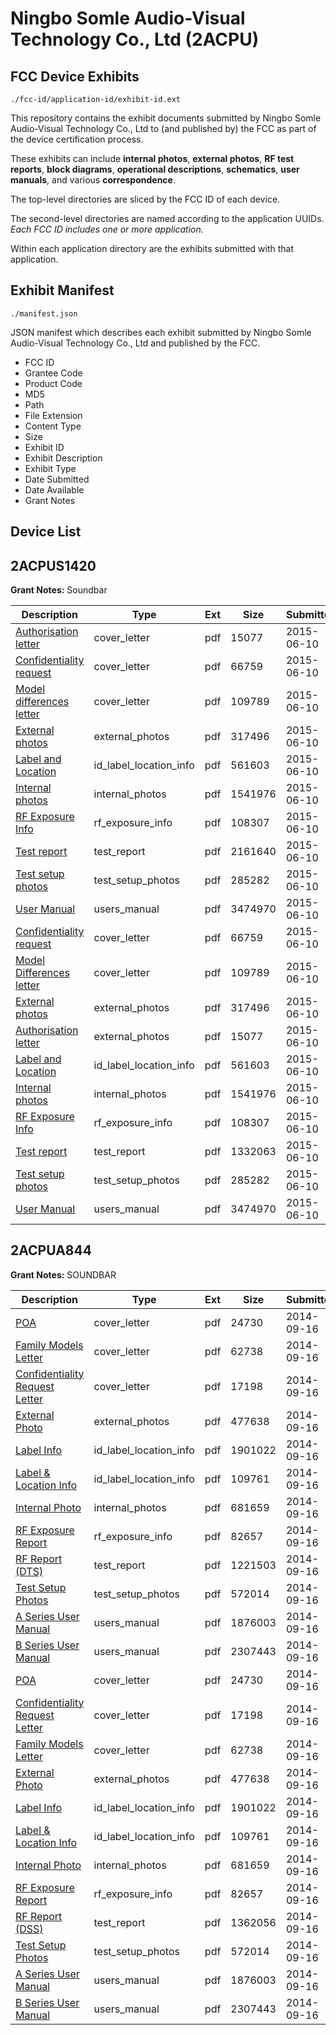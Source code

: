 # Ningbo Somle Audio-Visual Technology Co., Ltd (2ACPU)
## FCC Device Exhibits

```
./fcc-id/application-id/exhibit-id.ext
```

This repository contains the exhibit documents submitted by Ningbo Somle Audio-Visual Technology Co., Ltd to (and published by) the FCC as part of the device certification process.

These exhibits can include **internal photos**, **external photos**, **RF test reports**, **block diagrams**, **operational descriptions**, **schematics**, **user manuals**, and various **correspondence**.

The top-level directories are sliced by the FCC ID of each device.

The second-level directories are named according to the application UUIDs. *Each FCC ID includes one or more application.*

Within each application directory are the exhibits submitted with that application. 

## Exhibit Manifest

```
./manifest.json
```

JSON manifest which describes each exhibit submitted by Ningbo Somle Audio-Visual Technology Co., Ltd and published by the FCC.

- FCC ID
- Grantee Code
- Product Code
- MD5
- Path
- File Extension
- Content Type
- Size
- Exhibit ID
- Exhibit Description
- Exhibit Type
- Date Submitted
- Date Available
- Grant Notes

## Device List
## 2ACPUS1420
**Grant Notes:** Soundbar

| Description | Type | Ext | Size | Submitted | Available |
| ----------- | ---- | --- | ---- | --------- | --------- |
| [Authorisation letter](2ACPUS1420/01268f8313216c3ddcb6de36d12a7cc7/2643346.pdf) | cover_letter | pdf | 15077 | 2015-06-10 | 2015-06-10 |
| [Confidentiality request](2ACPUS1420/01268f8313216c3ddcb6de36d12a7cc7/2643347.pdf) | cover_letter | pdf | 66759 | 2015-06-10 | 2015-06-10 |
| [Model differences letter](2ACPUS1420/01268f8313216c3ddcb6de36d12a7cc7/2643348.pdf) | cover_letter | pdf | 109789 | 2015-06-10 | 2015-06-10 |
| [External photos](2ACPUS1420/01268f8313216c3ddcb6de36d12a7cc7/2643334.pdf) | external_photos | pdf | 317496 | 2015-06-10 | 2015-09-13 |
| [Label and Location](2ACPUS1420/01268f8313216c3ddcb6de36d12a7cc7/2643333.pdf) | id_label_location_info | pdf | 561603 | 2015-06-10 | 2015-06-10 |
| [Internal photos](2ACPUS1420/01268f8313216c3ddcb6de36d12a7cc7/2643341.pdf) | internal_photos | pdf | 1541976 | 2015-06-10 | 2015-09-13 |
| [RF Exposure Info](2ACPUS1420/01268f8313216c3ddcb6de36d12a7cc7/2643343.pdf) | rf_exposure_info | pdf | 108307 | 2015-06-10 | 2015-06-10 |
| [Test report](2ACPUS1420/01268f8313216c3ddcb6de36d12a7cc7/2643350.pdf) | test_report | pdf | 2161640 | 2015-06-10 | 2015-06-10 |
| [Test setup photos](2ACPUS1420/01268f8313216c3ddcb6de36d12a7cc7/2643339.pdf) | test_setup_photos | pdf | 285282 | 2015-06-10 | 2015-09-13 |
| [User Manual](2ACPUS1420/01268f8313216c3ddcb6de36d12a7cc7/2643340.pdf) | users_manual | pdf | 3474970 | 2015-06-10 | 2015-09-13 |
| [Confidentiality request](2ACPUS1420/90c0cc8ec0710577748052d62cbfa8c6/2643347.pdf) | cover_letter | pdf | 66759 | 2015-06-10 | 2015-06-10 |
| [Model Differences letter](2ACPUS1420/90c0cc8ec0710577748052d62cbfa8c6/2643348.pdf) | cover_letter | pdf | 109789 | 2015-06-10 | 2015-06-10 |
| [External photos](2ACPUS1420/90c0cc8ec0710577748052d62cbfa8c6/2643334.pdf) | external_photos | pdf | 317496 | 2015-06-10 | 2015-09-13 |
| [Authorisation letter](2ACPUS1420/90c0cc8ec0710577748052d62cbfa8c6/2643346.pdf) | external_photos | pdf | 15077 | 2015-06-10 | 2015-06-10 |
| [Label and Location](2ACPUS1420/90c0cc8ec0710577748052d62cbfa8c6/2643333.pdf) | id_label_location_info | pdf | 561603 | 2015-06-10 | 2015-06-10 |
| [Internal photos](2ACPUS1420/90c0cc8ec0710577748052d62cbfa8c6/2643341.pdf) | internal_photos | pdf | 1541976 | 2015-06-10 | 2015-09-13 |
| [RF Exposure Info](2ACPUS1420/90c0cc8ec0710577748052d62cbfa8c6/2643343.pdf) | rf_exposure_info | pdf | 108307 | 2015-06-10 | 2015-06-10 |
| [Test report](2ACPUS1420/90c0cc8ec0710577748052d62cbfa8c6/2643386.pdf) | test_report | pdf | 1332063 | 2015-06-10 | 2015-06-10 |
| [Test setup photos](2ACPUS1420/90c0cc8ec0710577748052d62cbfa8c6/2643339.pdf) | test_setup_photos | pdf | 285282 | 2015-06-10 | 2015-09-13 |
| [User Manual](2ACPUS1420/90c0cc8ec0710577748052d62cbfa8c6/2643340.pdf) | users_manual | pdf | 3474970 | 2015-06-10 | 2015-09-13 |
## 2ACPUA844
**Grant Notes:** SOUNDBAR

| Description | Type | Ext | Size | Submitted | Available |
| ----------- | ---- | --- | ---- | --------- | --------- |
| [POA](2ACPUA844/271eab7c87cd670431bc6892c6462005/2391339.pdf) | cover_letter | pdf | 24730 | 2014-09-16 | 2014-09-17 |
| [Family Models Letter](2ACPUA844/271eab7c87cd670431bc6892c6462005/2391341.pdf) | cover_letter | pdf | 62738 | 2014-09-16 | 2014-09-17 |
| [Confidentiality Request Letter](2ACPUA844/271eab7c87cd670431bc6892c6462005/2391340.pdf) | cover_letter | pdf | 17198 | 2014-09-16 | 2014-09-17 |
| [External Photo](2ACPUA844/271eab7c87cd670431bc6892c6462005/2391348.pdf) | external_photos | pdf | 477638 | 2014-09-16 | 2014-09-17 |
| [Label Info](2ACPUA844/271eab7c87cd670431bc6892c6462005/2391350.pdf) | id_label_location_info | pdf | 1901022 | 2014-09-16 | 2014-09-17 |
| [Label & Location Info](2ACPUA844/271eab7c87cd670431bc6892c6462005/2391351.pdf) | id_label_location_info | pdf | 109761 | 2014-09-16 | 2014-09-17 |
| [Internal Photo](2ACPUA844/271eab7c87cd670431bc6892c6462005/2391349.pdf) | internal_photos | pdf | 681659 | 2014-09-16 | 2014-09-17 |
| [RF Exposure Report](2ACPUA844/271eab7c87cd670431bc6892c6462005/2391347.pdf) | rf_exposure_info | pdf | 82657 | 2014-09-16 | 2014-09-17 |
| [RF Report (DTS)](2ACPUA844/271eab7c87cd670431bc6892c6462005/2391365.pdf) | test_report | pdf | 1221503 | 2014-09-16 | 2014-09-17 |
| [Test Setup Photos](2ACPUA844/271eab7c87cd670431bc6892c6462005/2391346.pdf) | test_setup_photos | pdf | 572014 | 2014-09-16 | 2014-09-17 |
| [A Series User Manual](2ACPUA844/271eab7c87cd670431bc6892c6462005/2391353.pdf) | users_manual | pdf | 1876003 | 2014-09-16 | 2014-09-17 |
| [B Series User Manual](2ACPUA844/271eab7c87cd670431bc6892c6462005/2391354.pdf) | users_manual | pdf | 2307443 | 2014-09-16 | 2014-09-17 |
| [POA](2ACPUA844/f5261ff24a7d7aa670cadebd868043f5/2391339.pdf) | cover_letter | pdf | 24730 | 2014-09-16 | 2014-09-17 |
| [Confidentiality Request Letter](2ACPUA844/f5261ff24a7d7aa670cadebd868043f5/2391340.pdf) | cover_letter | pdf | 17198 | 2014-09-16 | 2014-09-17 |
| [Family Models Letter](2ACPUA844/f5261ff24a7d7aa670cadebd868043f5/2391341.pdf) | cover_letter | pdf | 62738 | 2014-09-16 | 2014-09-17 |
| [External Photo](2ACPUA844/f5261ff24a7d7aa670cadebd868043f5/2391348.pdf) | external_photos | pdf | 477638 | 2014-09-16 | 2014-09-17 |
| [Label Info](2ACPUA844/f5261ff24a7d7aa670cadebd868043f5/2391350.pdf) | id_label_location_info | pdf | 1901022 | 2014-09-16 | 2014-09-17 |
| [Label & Location Info](2ACPUA844/f5261ff24a7d7aa670cadebd868043f5/2391351.pdf) | id_label_location_info | pdf | 109761 | 2014-09-16 | 2014-09-17 |
| [Internal Photo](2ACPUA844/f5261ff24a7d7aa670cadebd868043f5/2391349.pdf) | internal_photos | pdf | 681659 | 2014-09-16 | 2014-09-17 |
| [RF Exposure Report](2ACPUA844/f5261ff24a7d7aa670cadebd868043f5/2391347.pdf) | rf_exposure_info | pdf | 82657 | 2014-09-16 | 2014-09-17 |
| [RF Report (DSS)](2ACPUA844/f5261ff24a7d7aa670cadebd868043f5/2391345.pdf) | test_report | pdf | 1362056 | 2014-09-16 | 2014-09-17 |
| [Test Setup Photos](2ACPUA844/f5261ff24a7d7aa670cadebd868043f5/2391346.pdf) | test_setup_photos | pdf | 572014 | 2014-09-16 | 2014-09-17 |
| [A Series User Manual](2ACPUA844/f5261ff24a7d7aa670cadebd868043f5/2391353.pdf) | users_manual | pdf | 1876003 | 2014-09-16 | 2014-09-17 |
| [B Series User Manual](2ACPUA844/f5261ff24a7d7aa670cadebd868043f5/2391354.pdf) | users_manual | pdf | 2307443 | 2014-09-16 | 2014-09-17 |
